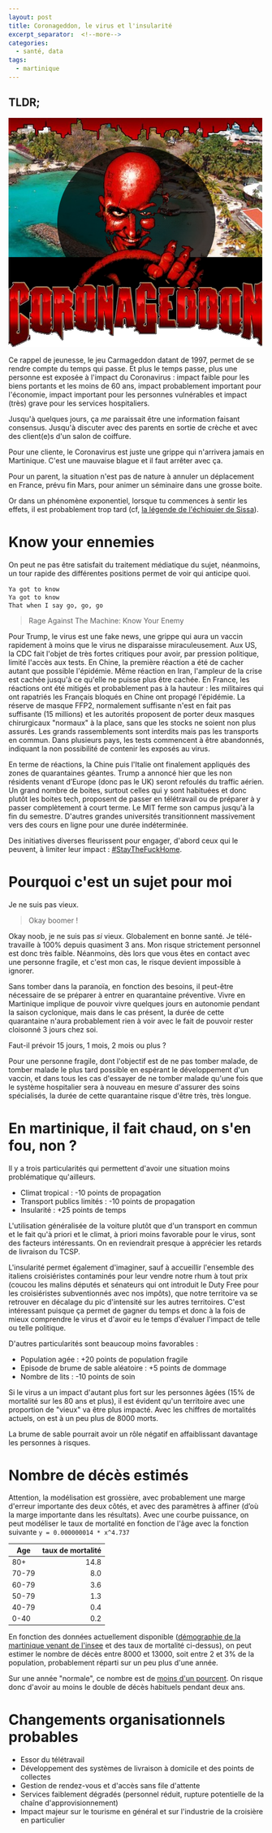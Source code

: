 ```yaml
---
layout: post
title: Coronageddon, le virus et l'insularité
excerpt_separator:  <!--more-->
categories:
  - santé, data
tags:
  - martinique
---
```

## TLDR;

![Coronavirus ou Carmageddon, pourquoi choisir ?. Licence CC](/images/coronageddon.png)

Ce rappel de jeunesse, le jeu Carmageddon datant de 1997, permet de se rendre compte du temps qui passe. Et plus le temps passe, plus une personne est exposée à l'impact du Coronavirus : impact faible pour les biens portants et les moins de 60 ans, impact probablement important pour l'économie, impact important pour les personnes vulnérables et impact (très) grave pour les services hospitaliers.

Jusqu'à quelques jours, ça _me_ paraissait être une information faisant consensus. Jusqu'à discuter avec des parents en sortie de crèche et avec des client(e)s d'un salon de coiffure.

<!--more-->

Pour une cliente, le Coronavirus est juste une grippe qui n'arrivera jamais en Martinique. C'est une mauvaise blague et il faut arrêter avec ça.

Pour un parent, la situation n'est pas de nature à annuler un déplacement en France, prévu fin Mars, pour animer un séminaire dans une grosse boite.

Or dans un phénomène exponentiel, lorsque tu commences à sentir les effets, il est probablement trop tard (cf, [la légende de l'échiquier de Sissa](https://fr.wikipedia.org/wiki/Probl%C3%A8me_de_l%27%C3%A9chiquier_de_Sissa)).

# Know your ennemies

On peut ne pas être satisfait du traitement médiatique du sujet, néanmoins, un tour rapide des différentes positions permet de voir qui anticipe quoi.

```
Ya got to know
Ya got to know
That when I say go, go, go
```
> Rage Against The Machine: Know Your Enemy

Pour Trump, le virus est une fake news, une grippe qui aura un vaccin rapidement à moins que le virus ne disparaisse miraculeusement. Aux US, la CDC fait l'objet de très fortes critiques pour avoir, par pression politique, limité l'accès aux tests.
En Chine, la première réaction a été de cacher autant que possible l'épidémie. Même réaction en Iran, l'ampleur de la crise est cachée jusqu'à ce qu'elle ne puisse plus être cachée.
En France, les réactions ont été mitigés et probablement pas à la hauteur : les militaires qui ont rapatriés les Français bloqués en Chine ont propagé l'épidémie. La réserve de masque FFP2, normalement suffisante n'est en fait pas suffisante (15 millions) et les autorités proposent de porter deux masques chirurgicaux "normaux" à la place, sans que les stocks ne soient non plus assurés. Les grands rassemblements sont interdits mais pas les transports en commun.
Dans plusieurs pays, les tests commencent à être abandonnés, indiquant la non possibilité de contenir les exposés au virus.

En terme de réactions, la Chine puis l'Italie ont finalement appliqués des zones de quarantaines géantes.
Trump a annoncé hier que les non résidents venant d’Europe (donc pas le UK) seront refoulés du traffic aérien.
Un grand nombre de boites, surtout celles qui y sont habituées et donc plutôt les boites tech, proposent de passer en télétravail ou de préparer à y passer complètement à court terme.
Le MIT ferme son campus jusqu'à la fin du semestre. D'autres grandes universités transitionnent massivement vers des cours en ligne pour une durée indéterminée.

Des initiatives diverses fleurissent pour engager, d'abord ceux qui le peuvent, à limiter leur impact : [#StayTheFuckHome](https://staythefuckhome.com/).


# Pourquoi c'est un sujet pour moi
Je ne suis pas vieux.
> Okay boomer !

Okay noob, je ne suis pas _si_ vieux. Globalement en bonne santé.
Je télé-travaille à 100% depuis quasiment 3 ans.
Mon risque strictement personnel est donc très faible.
Néanmoins, dès lors que vous êtes en contact avec une personne fragile, et c'est mon cas, le risque devient impossible à ignorer.

Sans tomber dans la paranoïa, en fonction des besoins, il peut-être nécessaire de se préparer à entrer en quarantaine préventive.
Vivre en Martinique implique de pouvoir vivre quelques jours en autonomie pendant la saison cyclonique, mais dans le cas présent, la durée de cette quarantaine n'aura probablement rien à voir avec le fait de pouvoir rester cloisonné 3 jours chez soi.

Faut-il prévoir 15 jours, 1 mois, 2 mois ou plus ?

Pour une personne fragile, dont l'objectif est de ne pas tomber malade, de tomber malade le plus tard possible en espérant le développement d'un vaccin, et dans tous les cas d'essayer de ne tomber malade qu'une fois que le système hospitalier sera à nouveau en mesure d'assurer des soins spécialisés, la durée de cette quarantaine risque d'être très, très longue.


# En martinique, il fait chaud, on s'en fou, non ?

Il y a trois particularités qui permettent d'avoir une situation moins problématique qu'ailleurs.
- Climat tropical : -10 points de propagation
- Transport publics limités : -10 points de propagation
- Insularité : +25 points de temps

L'utilisation généralisée de la voiture plutôt que d'un transport en commun et le fait qu'à priori et le climat, à priori moins favorable pour le virus, sont des facteurs intéressants. On en reviendrait presque à apprécier les retards de livraison du TCSP.

L'insularité permet également d'imaginer, sauf à accueillir l'ensemble des italiens croisiéristes contaminés pour leur vendre notre rhum à tout prix (coucou les malins députés et sénateurs qui ont introduit le Duty Free pour les croisiéristes subventionnés avec nos impôts), que notre territoire va se retrouver en décalage du pic d'intensité sur les autres territoires. C'est intéressant puisque ça permet de gagner du temps et donc à la fois de mieux comprendre le virus et d'avoir eu le temps d'évaluer l'impact de telle ou telle politique.

D'autres particularités sont beaucoup moins favorables :
- Population agée : +20 points de population fragile
- Episode de brume de sable aléatoire : +5 points de dommage
- Nombre de lits : -10 points de soin

Si le virus a un impact d'autant plus fort sur les personnes âgées (15% de mortalité sur les 80 ans et plus), il est évident qu'un territoire avec une proportion de "vieux" va être plus impacté. Avec les chiffres de mortalités actuels, on est à un peu plus de 8000 morts.

La brume de sable pourrait avoir un rôle négatif en affaiblissant davantage les personnes à risques.


# Nombre de décès estimés

Attention, la modélisation est grossière, avec probablement une marge d'erreur importante des deux côtés, et avec des paramètres à affiner (d’où la marge importante dans les résultats).
Avec une courbe puissance, on peut modéliser le taux de mortalité en fonction de l'âge avec la fonction suivante `y = 0.000000014 * x^4.737`

Age   | taux de mortalité
------|----:
80+   | 14.8
70-79 |  8.0
60-79 |  3.6
50-79 |  1.3
40-79 |  0.4
0-40  |  0.2


En fonction des données actuellement disponible ([démographie de la martinique venant de l'insee](https://www.insee.fr/fr/statistiques/3695641#titre-bloc-4) et des taux de mortalité ci-dessus), on peut estimer le nombre de décès entre 8000 et 13000, soit entre 2 et 3% de la population, probablement réparti sur un peu plus d'une année.


Sur une année "normale", ce nombre est de [moins d'un pourcent](https://www.insee.fr/fr/statistiques/3695641#titre-bloc-4).
On risque donc d'avoir au moins le double de décès habituels pendant deux ans.


# Changements organisationnels probables
- Essor du télétravail
- Développement des systèmes de livraison à domicile et des points de collectes
- Gestion de rendez-vous et d'accès sans file d'attente
- Services faiblement dégradés (personnel réduit, rupture potentielle de la chaîne d'approvisionnement)
- Impact majeur sur le tourisme en général et sur l'industrie de la croisière en particulier
